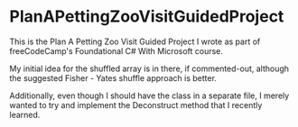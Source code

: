 # PlanAPettingZooVisitGuidedProject
This is the Plan A Petting Zoo Visit Guided Project I wrote as part of freeCodeCamp's Foundational C# With Microsoft course.

My initial idea for the shuffled array is in there, if commented-out, although the suggested Fisher - Yates shuffle approach is better.

Additionally, even though I should have the class in a separate file, I merely wanted to try and implement the Deconstruct method that I recently learned.
